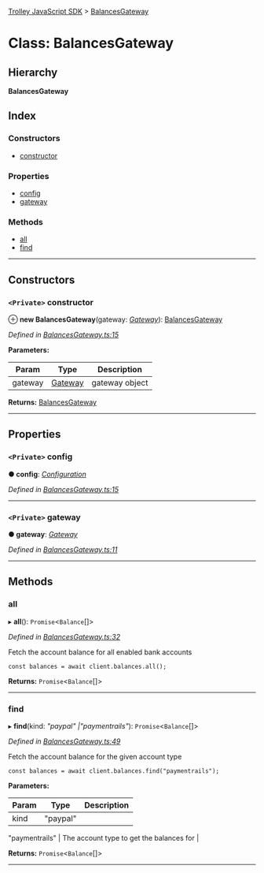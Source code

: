 [Trolley JavaScript SDK](../README.md) > [BalancesGateway](../classes/balancesgateway.md)

# Class: BalancesGateway

## Hierarchy

**BalancesGateway**

## Index

### Constructors

* [constructor](balancesgateway.md#constructor)

### Properties

* [config](balancesgateway.md#config)
* [gateway](balancesgateway.md#gateway)

### Methods

* [all](balancesgateway.md#all)
* [find](balancesgateway.md#find)

---

## Constructors

<a id="constructor"></a>

### `<Private>` constructor

⊕ **new BalancesGateway**(gateway: *[Gateway](gateway.md)*): [BalancesGateway](balancesgateway.md)

*Defined in [BalancesGateway.ts:15](https://github.com/PaymentRails/javascript-sdk/blob/c3121c6/lib/BalancesGateway.ts#L15)*

**Parameters:**

| Param | Type | Description |
| ------ | ------ | ------ |
| gateway | [Gateway](gateway.md) |  gateway object |

**Returns:** [BalancesGateway](balancesgateway.md)

___

## Properties

<a id="config"></a>

### `<Private>` config

**● config**: *[Configuration](configuration.md)*

*Defined in [BalancesGateway.ts:15](https://github.com/PaymentRails/javascript-sdk/blob/c3121c6/lib/BalancesGateway.ts#L15)*

___
<a id="gateway"></a>

### `<Private>` gateway

**● gateway**: *[Gateway](gateway.md)*

*Defined in [BalancesGateway.ts:11](https://github.com/PaymentRails/javascript-sdk/blob/c3121c6/lib/BalancesGateway.ts#L11)*

___

## Methods

<a id="all"></a>

###  all

▸ **all**(): `Promise`<`Balance`[]>

*Defined in [BalancesGateway.ts:32](https://github.com/PaymentRails/javascript-sdk/blob/c3121c6/lib/BalancesGateway.ts#L32)*

Fetch the account balance for all enabled bank accounts

    const balances = await client.balances.all();

**Returns:** `Promise`<`Balance`[]>

___
<a id="find"></a>

###  find

▸ **find**(kind: *"paypal" |"paymentrails"*): `Promise`<`Balance`[]>

*Defined in [BalancesGateway.ts:49](https://github.com/PaymentRails/javascript-sdk/blob/c3121c6/lib/BalancesGateway.ts#L49)*

Fetch the account balance for the given account type

    const balances = await client.balances.find("paymentrails");

**Parameters:**

| Param | Type | Description |
| ------ | ------ | ------ |
| kind | "paypal" |
"paymentrails"
 |  The account type to get the balances for |

**Returns:** `Promise`<`Balance`[]>

___

